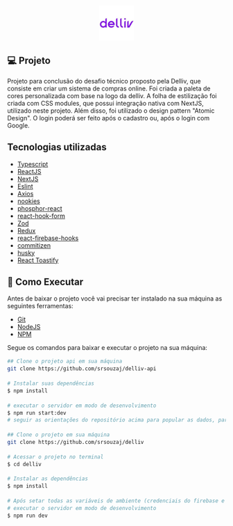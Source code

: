 <p align="center">
  <img alt="logo"  width="80px" height="80px" src=".github/logo.jpeg" />
</p>

## **💻** Projeto

Projeto para conclusão do desafio técnico proposto pela Delliv, que consiste em criar um sistema de compras online. Foi criada a paleta de cores personalizada com base na logo da delliv. A folha de estilização foi criada com CSS modules, que possui integração nativa com NextJS, utilizado neste projeto.
Além disso, foi utilizado o design pattern "Atomic Design".
O login poderá ser feito após o cadastro ou, após o login com Google.

## Tecnologias utilizadas

- [Typescript](https://www.typescriptlang.org/)
- [ReactJS](https://pt-br.reactjs.org/)
- [NextJS](https://nextjs.org/)
- [Eslint](https://eslint.org/)
- [Axios](https://axios-http.com/ptbr/docs/intro)
- [nookies](https://www.npmjs.com/package/nookies)
- [phosphor-react](https://phosphoricons.com/)
- [react-hook-form](https://react-hook-form.com/)
- [Zod](https://github.com/colinhacks/zod)
- [Redux](https://redux.js.org/)
- [react-firebase-hooks](https://github.com/csfrequency/react-firebase-hooks/tree/09bf06b28c82b4c3c1beabb1b32a8007232ed045/auth)
- [commitizen](https://github.com/commitizen/cz-cli)
- [husky](https://www.npmjs.com/package/husky)
- [React Toastify](https://www.npmjs.com/package/react-toastify)

## **🚀** Como Executar

Antes de baixar o projeto você vai precisar ter instalado na sua máquina as seguintes ferramentas:
- [Git](https://git-scm.com/)
- [NodeJS](https://nodejs.org/en/)
- [NPM](https://www.npmjs.com/)

Segue os comandos para baixar e executar o projeto na sua máquina:

```bash
## Clone o projeto api em sua máquina
git clone https://github.com/srsouzaj/delliv-api

# Instalar suas dependências
$ npm install

# executar o servidor em modo de desenvolvimento
$ npm run start:dev
# seguir as orientações do repositório acima para popular as dados, para melhorar sua experiência

## Clone o projeto em sua máquina
git clone https://github.com/srsouzaj/delliv

# Acessar o projeto no terminal
$ cd delliv

# Instalar as dependências
$ npm install

# Após setar todas as variáveis de ambiente (credenciais do firebase e do endpoint da api)
# executar o servidor em modo de desenvolvimento
$ npm run dev

```
